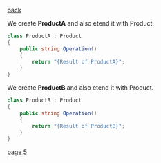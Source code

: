 [back](./page03.md)

We create **ProductA** and also etend it with Product.

```csharp
class ProductA : Product
{
    public string Operation()
    {
        return "{Result of ProductA}";
    }
}
```


We create **ProductB** and also etend it with Product.

```csharp
class ProductB : Product
{
    public string Operation()
    {
        return "{Result of ProductB}";
    }
}
```

[page 5](./page05.md)
